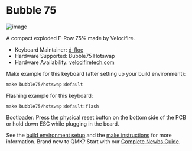 # Bubble 75

![image](https://user-images.githubusercontent.com/31980883/198159649-718a85f7-5d49-47b6-a46e-fa8c656d27c3.png)


A compact exploded F-Row 75% made by Velocifire.

* Keyboard Maintainer: [d-floe](@d-floe)
* Hardware Supported: Bubble75 Hotswap
* Hardware Availability: [velocifiretech.com](https://www.velocifiretech.com/collections/keyboards/products/bubble-75-premium-keyboard-kit?variant=39743137939574)

Make example for this keyboard (after setting up your build environment):

    make bubble75/hotswap:default

Flashing example for this keyboard:

    make bubble75/hotswap:default:flash
    
Bootloader: Press the physical reset button on the bottom side of the PCB or hold down ESC while plugging in the board.
    
See the [build environment setup](https://docs.qmk.fm/#/getting_started_build_tools) and the [make instructions](https://docs.qmk.fm/#/getting_started_make_guide) for more information. Brand new to QMK? Start with our [Complete Newbs Guide](https://docs.qmk.fm/#/newbs).

